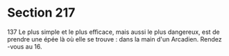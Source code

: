 # Section 217

137
Le plus simple et le plus efficace, mais aussi le plus dangereux,
est de prendre une épée là où elle se trouve : dans  la main d'un
Arcadien. Rendez -vous au 16.